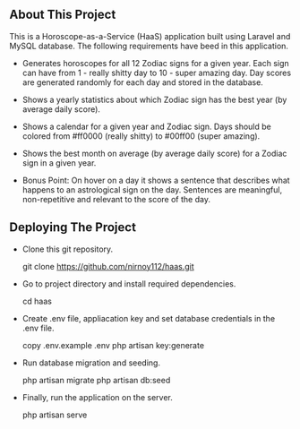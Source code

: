 ## About This Project

This is a Horoscope-as-a-Service (HaaS) application built using Laravel and MySQL database. The following requirements have beed in this application.

- Generates horoscopes for all 12 Zodiac signs for a given year. Each sign can have from 1 - really shitty day to 10 - super amazing day. Day scores are generated randomly for each day and stored in the database.
- Shows a yearly statistics about which Zodiac sign has the best year (by average daily score).
- Shows a calendar for a given year and Zodiac sign. Days should be colored from #ff0000 (really shitty) to #00ff00 (super amazing).
- Shows the best month on average (by average daily score) for a Zodiac sign in a given year.

- Bonus Point: On hover on a day it shows a sentence that describes what happens to an astrological sign on the day. Sentences are meaningful, non-repetitive and relevant to the score of the day.

## Deploying The Project

- Clone this git repository.

	git clone https://github.com/nirnoy112/haas.git

- Go to project directory and install required dependencies.

	cd haas

- Create .env file, appliacation key and set database credentials in the .env file.

	copy .env.example .env
	php artisan key:generate

- Run database migration and seeding.

	php artisan migrate
	php artisan db:seed

- Finally, run the application on the server.

	php artisan serve